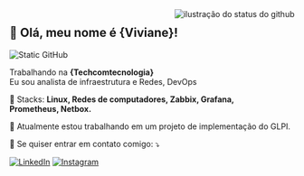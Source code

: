 <img align='right' src="https://github-readme-stats.vercel.app/api?username=vivianevieiradc&show_icons=true&title_color=783c00&text_color=af552e&icon_color=783c00&bg_color=f8efd4&cache_seconds=2300" alt="ilustração do status do github">

## 💜 Olá, meu nome é {Viviane}!

<img src="https://img.shields.io/static/v1?label=Overview&message=viviane&color=f8efd4&style=for-the-badge&logo=GitHub" alt="Static GitHub">

<p>Trabalhando na <b>{Techcomtecnologia}</b> <br/> Eu sou analista de infraestrutura e Redes, DevOps</p>
<p align="left">
  💼 Stacks: <b>Linux, Redes de computadores, Zabbix, Grafana, <br>Prometheus, Netbox.</br>
  </b></p>
  
<p align="left">
  🔭 Atualmente estou trabalhando em um projeto de implementação do GLPI. 
</p>

<p align="left">
  💌 Se quiser entrar em contato comigo: ⤵️
</p>

<p align="left">
  <a href="#" title="LinkedIn">
  <img src="https://img.shields.io/badge/-Linkedin-0e76a8?style=flat-square&logo=Linkedin&logoColor=white&link=https://www.linkedin.com/in/viviane-v-costa/" alt="LinkedIn"/></a>
  <a href="#" title="Instagram">
  <img src="https://img.shields.io/badge/-Instagram-DF0174?style=flat-square&labelColor=DF0174&logo=instagram&logoColor=white&link=https://www.instagram.com/poxavivizinha/" alt="Instagram"/></a>
</p>
